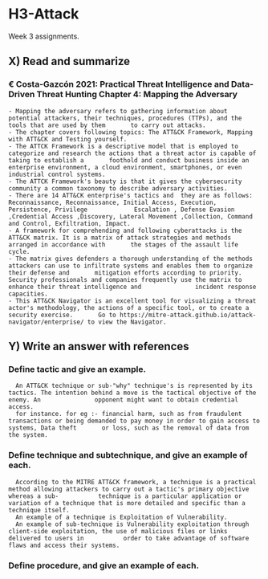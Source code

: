 # H3-Attack
Week 3 assignments.
## X) Read and summarize
  ### € Costa-Gazcón 2021: Practical Threat Intelligence and Data-Driven Threat Hunting Chapter 4: Mapping the Adversary
    - Mapping the adversary refers to gathering information about potential attackers, their techniques, procedures (TTPs), and the tools that are used by them       to carry out attacks.
    - The chapter covers following topics: The ATT&CK Framework, Mapping with ATT&CK and Testing yourself. 
    - The ATTCK Framework is a descriptive model that is employed to categorize and research the actions that a threat actor is capable of taking to establish a       foothold and conduct business inside an enterprise environment, a cloud environment, smartphones, or even industrial control systems.
    - The ATTCK Framework's beauty is that it gives the cybersecurity community a common taxonomy to describe adversary activities.
    - There are 14 ATT&CK enterprise's tactics and  they are as follows: Reconnaissance, Reconnaissance, Initial Access, Execution, Persistence, Privilege             Escalation , Defense Evasion ,Credential Access ,Discovery, Lateral Movement ,Collection, Command and Control, Exfiltration, Impact.
    - A framework for comprehending and following cyberattacks is the ATT&CK matrix. It is a matrix of attack strategies and methods arranged in accordance with       the stages of the assault life cycle.
    - The matrix gives defenders a thorough understanding of the methods attackers can use to infiltrate systems and enables them to organize their defense and       mitigation efforts according to priority. Security professionals and companies frequently use the matrix to enhance their threat intelligence and               incident response capacities.
    - This ATT&CK Navigator is an excellent tool for visualizing a threat actor's methodology, the actions of a specific tool, or to create a security exercise.       Go to https://mitre-attack.github.io/attack-navigator/enterprise/ to view the Navigator.
## Y) Write an answer with references  
  ### Define tactic and give an example.
      An ATT&CK technique or sub-"why" technique's is represented by its tactics. The intention behind a move is the tactical objective of the enemy. An               opponent might want to obtain credential access. 
      for instance. for eg :- financial harm, such as from fraudulent transactions or being demanded to pay money in order to gain access to systems, Data theft       or loss, such as the removal of data from the system.
  ### Define technique and subtechnique, and give an example of each.
      According to the MITRE ATT&CK framework, a technique is a practical method allowing attackers to carry out a tactic's primary objective whereas a sub-           technique is a particular application or variation of a technique that is more detailed and specific than a technique itself. 
      An example of a technique is Exploitation of Vulnerability. 
      An example of sub-technique is Vulnerability exploitation through client-side exploitation, the use of malicious files or links delivered to users in           order to take advantage of software flaws and access their systems.
  ### Define procedure, and give an example of each. 
      
    
